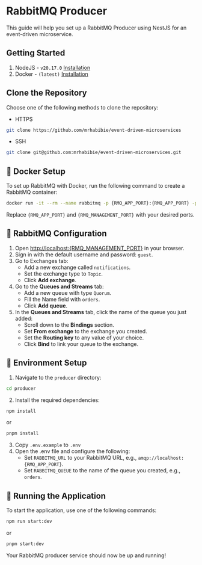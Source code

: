 # RabbitMQ Producer

This guide will help you set up a RabbitMQ Producer using NestJS for an event-driven microservice.

## Getting Started

1. NodeJS - `v20.17.0` [Installation](https://nodejs.org/en/download/package-manager)
2. Docker - `(latest)` [Installation](https://docs.docker.com/engine/install/)

## Clone the Repository

Choose one of the following methods to clone the repository:

- HTTPS

```bash
git clone https://github.com/mrhabibie/event-driven-microservices
```

- SSH

```bash
git clone git@github.com:mrhabibie/event-driven-microservices.git
```

## 🐳 Docker Setup

To set up RabbitMQ with Docker, run the following command to create a RabbitMQ container:

```bash
docker run -it --rm --name rabbitmq -p {RMQ_APP_PORT}:{RMQ_APP_PORT} -p {RMQ_MANAGEMENT_PORT}:{RMQ_MANAGEMENT_PORT} rabbitmq:4.0-management
```

Replace `{RMQ_APP_PORT}` and `{RMQ_MANAGEMENT_PORT}` with your desired ports.

## 🐇 RabbitMQ Configuration

1. Open [http://localhost:{RMQ_MANAGEMENT_PORT}](http://localhost:{RMQ_MANAGEMENT_PORT}) in your browser.
2. Sign in with the default username and password: `guest`.
3. Go to Exchanges tab:
   - Add a new exchange called `notifications`.
   - Set the exchange type to `Topic`.
   - Click **Add exchange**.
4. Go to the **Queues and Streams** tab:
   - Add a new queue with type `Quorum`.
   - Fill the Name field with `orders`.
   - Click **Add queue**.
5. In the **Queues and Streams** tab, click the name of the queue you just added:
   - Scroll down to the **Bindings** section.
   - Set **From exchange** to the exchange you created.
   - Set the **Routing key** to any value of your choice.
   - Click **Bind** to link your queue to the exchange.

## 📝 Environment Setup

1. Navigate to the `producer` directory:

```bash
cd producer
```

2. Install the required dependencies:

```bash
npm install
```

or

```bash
pnpm install
```

3. Copy `.env.example` to `.env`
4. Open the .env file and configure the following:
   - Set `RABBITMQ_URL` to your RabbitMQ URL, e.g., `amqp://localhost:{RMQ_APP_PORT}`.
   - Set `RABBITMQ_QUEUE` to the name of the queue you created, e.g., `orders`.

## 🚀 Running the Application

To start the application, use one of the following commands:

```bash
npm run start:dev
```

or

```bash
pnpm start:dev
```

Your RabbitMQ producer service should now be up and running!
